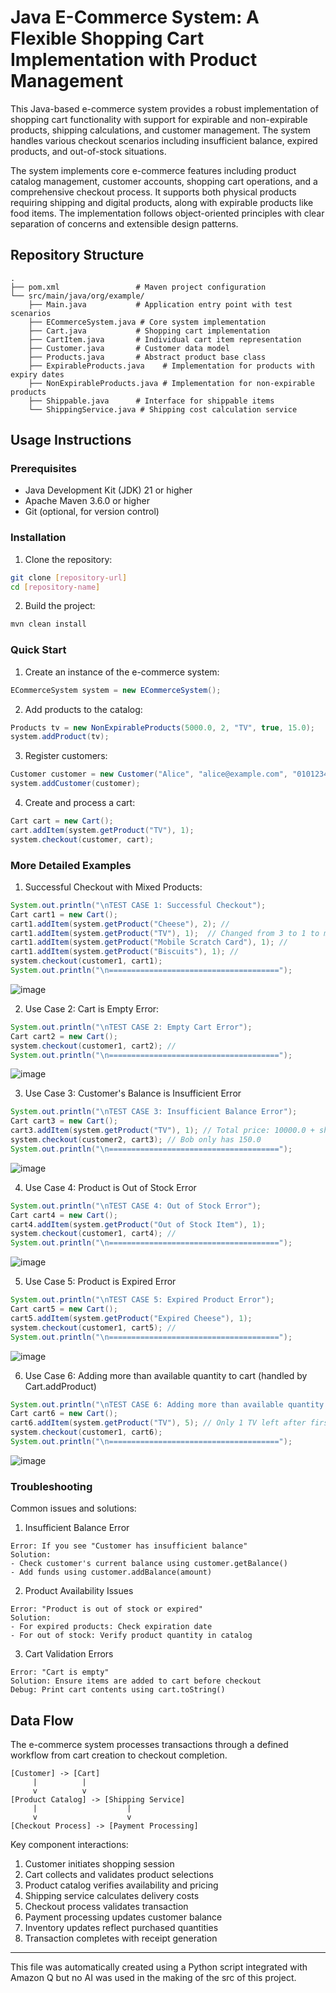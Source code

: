 # Java E-Commerce System: A Flexible Shopping Cart Implementation with Product Management
This Java-based e-commerce system provides a robust implementation of shopping cart functionality with support for expirable and non-expirable products, shipping calculations, and customer management. The system handles various checkout scenarios including insufficient balance, expired products, and out-of-stock situations.

The system implements core e-commerce features including product catalog management, customer accounts, shopping cart operations, and a comprehensive checkout process. It supports both physical products requiring shipping and digital products, along with expirable products like food items. The implementation follows object-oriented principles with clear separation of concerns and extensible design patterns.

## Repository Structure
```
.
├── pom.xml                 # Maven project configuration
└── src/main/java/org/example/
    ├── Main.java           # Application entry point with test scenarios
    ├── ECommerceSystem.java # Core system implementation
    ├── Cart.java           # Shopping cart implementation
    ├── CartItem.java       # Individual cart item representation
    ├── Customer.java       # Customer data model
    ├── Products.java       # Abstract product base class
    ├── ExpirableProducts.java    # Implementation for products with expiry dates
    ├── NonExpirableProducts.java # Implementation for non-expirable products
    ├── Shippable.java      # Interface for shippable items
    └── ShippingService.java # Shipping cost calculation service
```

## Usage Instructions
### Prerequisites
- Java Development Kit (JDK) 21 or higher
- Apache Maven 3.6.0 or higher
- Git (optional, for version control)

### Installation
1. Clone the repository:
```bash
git clone [repository-url]
cd [repository-name]
```

2. Build the project:
```bash
mvn clean install
```

### Quick Start
1. Create an instance of the e-commerce system:
```java
ECommerceSystem system = new ECommerceSystem();
```

2. Add products to the catalog:
```java
Products tv = new NonExpirableProducts(5000.0, 2, "TV", true, 15.0);
system.addProduct(tv);
```

3. Register customers:
```java
Customer customer = new Customer("Alice", "alice@example.com", "01012345678", 10000.0);
system.addCustomer(customer);
```

4. Create and process a cart:
```java
Cart cart = new Cart();
cart.addItem(system.getProduct("TV"), 1);
system.checkout(customer, cart);
```

### More Detailed Examples
1. Successful Checkout with Mixed Products:
```java
System.out.println("\nTEST CASE 1: Successful Checkout");
Cart cart1 = new Cart();
cart1.addItem(system.getProduct("Cheese"), 2); //
cart1.addItem(system.getProduct("TV"), 1);  // Changed from 3 to 1 to manage customer balance and make example clearer
cart1.addItem(system.getProduct("Mobile Scratch Card"), 1); //
cart1.addItem(system.getProduct("Biscuits"), 1); //
system.checkout(customer1, cart1);
System.out.println("\n======================================");
```
![image](https://github.com/user-attachments/assets/0cb49d05-1572-428b-9c9a-df47f71052f9)


2. Use Case 2: Cart is Empty Error:
```java
System.out.println("\nTEST CASE 2: Empty Cart Error");
Cart cart2 = new Cart();
system.checkout(customer1, cart2); //
System.out.println("\n======================================");
```
![image](https://github.com/user-attachments/assets/e1776172-fc54-4a0d-9d92-47d5b62e6aee)

3. Use Case 3: Customer's Balance is Insufficient Error
```java
System.out.println("\nTEST CASE 3: Insufficient Balance Error");
Cart cart3 = new Cart();
cart3.addItem(system.getProduct("TV"), 1); // Total price: 10000.0 + shipping
system.checkout(customer2, cart3); // Bob only has 150.0
System.out.println("\n======================================");
```
![image](https://github.com/user-attachments/assets/deae51a6-854e-475f-b7e5-e019ac47fe88)

4. Use Case 4: Product is Out of Stock Error
```java
System.out.println("\nTEST CASE 4: Out of Stock Error");
Cart cart4 = new Cart();
cart4.addItem(system.getProduct("Out of Stock Item"), 1);
system.checkout(customer1, cart4); //
System.out.println("\n======================================");
```
![image](https://github.com/user-attachments/assets/1cc1beda-6515-40bf-b6fb-6ae629582677)

5. Use Case 5: Product is Expired Error
```java
System.out.println("\nTEST CASE 5: Expired Product Error");
Cart cart5 = new Cart();
cart5.addItem(system.getProduct("Expired Cheese"), 1);
system.checkout(customer1, cart5); //
System.out.println("\n======================================");
```
![image](https://github.com/user-attachments/assets/f9dc6ba0-0b6b-41e7-8c8e-8fd6fe089465)

6. Use Case 6: Adding more than available quantity to cart (handled by Cart.addProduct)
```java
System.out.println("\nTEST CASE 6: Adding more than available quantity to cart");
Cart cart6 = new Cart();
cart6.addItem(system.getProduct("TV"), 5); // Only 1 TV left after first purchase
system.checkout(customer1, cart6);
System.out.println("\n======================================");
```
![image](https://github.com/user-attachments/assets/794fba23-1e81-4554-ba11-682710b48901)


### Troubleshooting
Common issues and solutions:

1. Insufficient Balance Error
```
Error: If you see "Customer has insufficient balance"
Solution: 
- Check customer's current balance using customer.getBalance()
- Add funds using customer.addBalance(amount)
```

2. Product Availability Issues
```
Error: "Product is out of stock or expired"
Solution:
- For expired products: Check expiration date
- For out of stock: Verify product quantity in catalog
```

3. Cart Validation Errors
```
Error: "Cart is empty"
Solution: Ensure items are added to cart before checkout
Debug: Print cart contents using cart.toString()
```

## Data Flow
The e-commerce system processes transactions through a defined workflow from cart creation to checkout completion.

```ascii
[Customer] -> [Cart]
     |          |
     v          v
[Product Catalog] -> [Shipping Service]
     |                    |
     v                    v
[Checkout Process] -> [Payment Processing]
```

Key component interactions:
1. Customer initiates shopping session
2. Cart collects and validates product selections
3. Product catalog verifies availability and pricing
4. Shipping service calculates delivery costs
5. Checkout process validates transaction
6. Payment processing updates customer balance
7. Inventory updates reflect purchased quantities
8. Transaction completes with receipt generation
---
This file was automatically created using a Python script integrated with Amazon Q but no AI was used in the making of the src of this project. 
